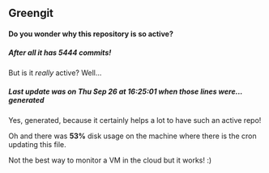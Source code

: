 ## Greengit

#### Do you wonder why this repository is so active?

##### After all it has 5444 commits!

But is it *really* active? Well...

##### Last update was on Thu Sep 26 at 16:25:01 when those lines were... generated

Yes, generated, because it certainly helps a lot to have such an active repo!

Oh and there was **53%** disk usage on the machine
where there is the cron updating this file.

Not the best way to monitor a VM in the cloud but it works! :)
